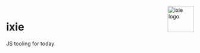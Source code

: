 <img align="right" src="https://owo.whats-th.is/8hft1WS.svg" height="70px" width="70px" alt="ixie logo">

# ixie
JS tooling for today